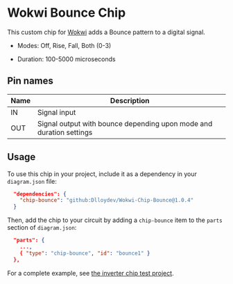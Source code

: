 # Wokwi Bounce Chip

This custom chip for [Wokwi](https://wokwi.com/) adds a Bounce pattern to a digital signal.

- Modes: Off, Rise, Fall, Both (0-3)

- Duration: 100-5000 microseconds

## Pin names

| Name | Description                                                  |
| ---- | ------------------------------------------------------------ |
| IN   | Signal input                                                 |
| OUT  | Signal output with bounce depending upon mode and duration settings |

## Usage

To use this chip in your project, include it as a dependency in your `diagram.json` file:

```json
  "dependencies": {
    "chip-bounce": "github:Dlloydev/Wokwi-Chip-Bounce@1.0.4"
  }
```

Then, add the chip to your circuit by adding a `chip-bounce` item to the `parts` section of `diagram.json`:

```json
  "parts": {
    ...,
    { "type": "chip-bounce", "id": "bounce1" }
  },
```

For a complete example, see [the inverter chip test project](https://wokwi.com/projects/350946636543820370).


